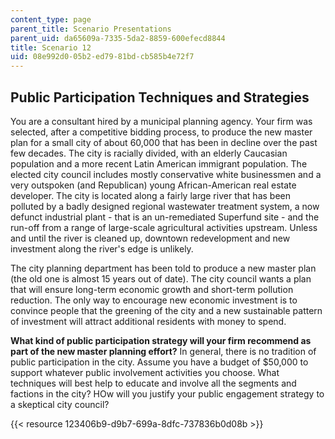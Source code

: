 ```yaml
---
content_type: page
parent_title: Scenario Presentations
parent_uid: da65609a-7335-5da2-8859-600efecd8844
title: Scenario 12
uid: 08e992d0-05b2-ed79-81bd-cb585b4e72f7
---
```


Public Participation Techniques and Strategies
----------------------------------------------

You are a consultant hired by a municipal planning agency. Your firm was selected, after a competitive bidding process, to produce the new master plan for a small city of about 60,000 that has been in decline over the past few decades. The city is racially divided, with an elderly Caucasian population and a more recent Latin American immigrant population. The elected city council includes mostly conservative white businessmen and a very outspoken (and Republican) young African-American real estate developer. The city is located along a fairly large river that has been polluted by a badly designed regional wastewater treatment system, a now defunct industrial plant - that is an un-remediated Superfund site - and the run-off from a range of large-scale agricultural activities upstream. Unless and until the river is cleaned up, downtown redevelopment and new investment along the river's edge is unlikely.

The city planning department has been told to produce a new master plan (the old one is almost 15 years out of date). The city council wants a plan that will ensure long-term economic growth and short-term pollution reduction. The only way to encourage new economic investment is to convince people that the greening of the city and a new sustainable pattern of investment will attract additional residents with money to spend.

**What kind of public participation strategy will your firm recommend as part of the new master planning effort?** In general, there is no tradition of public participation in the city. Assume you have a budget of $50,000 to support whatever public involvement activities you choose. What techniques will best help to educate and involve all the segments and factions in the city? HOw will you justify your public engagement strategy to a skeptical city council?

{{< resource 123406b9-d9b7-699a-8dfc-737836b0d08b >}}